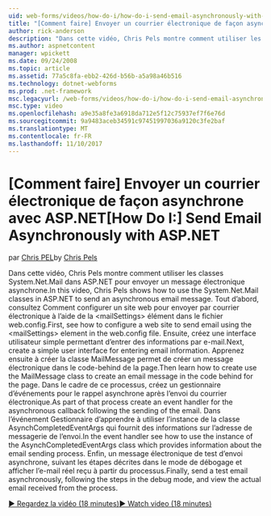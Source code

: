 ```yaml
---
uid: web-forms/videos/how-do-i/how-do-i-send-email-asynchronously-with-aspnet
title: "[Comment faire] Envoyer un courrier électronique de façon asynchrone avec ASP.NET | Documents Microsoft"
author: rick-anderson
description: "Dans cette vidéo, Chris Pels montre comment utiliser les classes System.Net.Mail dans ASP.NET pour envoyer un message électronique asynchrone. Tout d’abord, consultez Comment configurer un si web..."
ms.author: aspnetcontent
manager: wpickett
ms.date: 09/24/2008
ms.topic: article
ms.assetid: 77a5c8fa-ebb2-426d-b56b-a5a98a46b516
ms.technology: dotnet-webforms
ms.prod: .net-framework
msc.legacyurl: /web-forms/videos/how-do-i/how-do-i-send-email-asynchronously-with-aspnet
msc.type: video
ms.openlocfilehash: a9e35a8fe3a6918da712e5f12c75937ef7f6e76d
ms.sourcegitcommit: 9a9483aceb34591c97451997036a9120c3fe2baf
ms.translationtype: MT
ms.contentlocale: fr-FR
ms.lasthandoff: 11/10/2017
---
```

<a name="how-do-i-send-email-asynchronously-with-aspnet"></a><span data-ttu-id="9446c-104">[Comment faire] Envoyer un courrier électronique de façon asynchrone avec ASP.NET</span><span class="sxs-lookup"><span data-stu-id="9446c-104">[How Do I:] Send Email Asynchronously with ASP.NET</span></span>
====================
<span data-ttu-id="9446c-105">par [Chris PEL](https://twitter.com/chrispels)</span><span class="sxs-lookup"><span data-stu-id="9446c-105">by [Chris Pels](https://twitter.com/chrispels)</span></span>

<span data-ttu-id="9446c-106">Dans cette vidéo, Chris Pels montre comment utiliser les classes System.Net.Mail dans ASP.NET pour envoyer un message électronique asynchrone.</span><span class="sxs-lookup"><span data-stu-id="9446c-106">In this video, Chris Pels shows how to use the System.Net.Mail classes in ASP.NET to send an asynchronous email message.</span></span> <span data-ttu-id="9446c-107">Tout d’abord, consultez Comment configurer un site web pour envoyer par courrier électronique à l’aide de la &lt;mailSettings&gt; élément dans le fichier web.config.</span><span class="sxs-lookup"><span data-stu-id="9446c-107">First, see how to configure a web site to send email using the &lt;mailSettings&gt; element in the web.config file.</span></span> <span data-ttu-id="9446c-108">Ensuite, créez une interface utilisateur simple permettant d’entrer des informations par e-mail.</span><span class="sxs-lookup"><span data-stu-id="9446c-108">Next, create a simple user interface for entering email information.</span></span> <span data-ttu-id="9446c-109">Apprenez ensuite à créer la classe MailMessage permet de créer un message électronique dans le code-behind de la page.</span><span class="sxs-lookup"><span data-stu-id="9446c-109">Then learn how to create use the MailMessage class to create an email message in the code behind for the page.</span></span> <span data-ttu-id="9446c-110">Dans le cadre de ce processus, créez un gestionnaire d’événements pour le rappel asynchrone après l’envoi du courrier électronique.</span><span class="sxs-lookup"><span data-stu-id="9446c-110">As part of that process create an event handler for the asynchronous callback following the sending of the email.</span></span> <span data-ttu-id="9446c-111">Dans l’événement Gestionnaire d’apprendre à utiliser l’instance de la classe AsynchCompletedEventArgs qui fournit des informations sur l’adresse de messagerie de l’envoi.</span><span class="sxs-lookup"><span data-stu-id="9446c-111">In the event handler see how to use the instance of the AsynchCompletedEventArgs class which provides information about the email sending process.</span></span> <span data-ttu-id="9446c-112">Enfin, un message électronique de test d’envoi asynchrone, suivant les étapes décrites dans le mode de débogage et afficher l’e-mail réel reçu à partir du processus.</span><span class="sxs-lookup"><span data-stu-id="9446c-112">Finally, send a test email asynchronously, following the steps in the debug mode, and view the actual email received from the process.</span></span>

[<span data-ttu-id="9446c-113">&#9654; Regardez la vidéo (18 minutes)</span><span class="sxs-lookup"><span data-stu-id="9446c-113">&#9654; Watch video (18 minutes)</span></span>](https://channel9.msdn.com/Blogs/ASP-NET-Site-Videos/how-do-i-send-email-asynchronously-with-aspnet)
